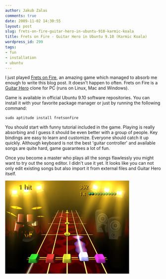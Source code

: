 ```yaml
---
author: Jakub Zalas
comments: true
date: 2009-11-02 14:30:55
layout: post
slug: frets-on-fire-guitar-hero-in-ubuntu-910-karmic-koala
title: Frets on Fire - Guitar Hero in Ubuntu 9.10 (Karmic Koala)
wordpress_id: 299
tags:
- fun
- installation
- ubuntu
---
```


I just played [Frets on Fire](http://fretsonfire.sourceforge.net/), an amazing game which managed to absorb me enough to write this blog post. It doesn't happen to often. Frets on Fire is a [Guitar Hero](http://hub.guitarhero.com/) clone for PC (runs on Linux, Mac and Windows).

Game is available in official Ubuntu 9.10 software repositories. You can install it with your favorite package manager or just by running the following command:

    
    sudo aptitude install fretsonfire


You should start with funny tutorial included in the game. Playing is really absorbing and I guess it should be even better with a group of people. Key bindings are easy to learn and customize. Everyone should catch it up quickly. Although keyboard is not the best 'guitar controller' and available songs are quite hard, game guarantees a lot of fun.

Once you become a master who plays all the songs flawlessly you might want to try out the song editor. I didn't use it yet. It looks like you can not only edit existing songs but also import it from external files and Guitar Hero itself.

<div class="text-center">
    <a href="/uploads/wp/2009/11/frets-on-fire-04.png"><img src="/uploads/wp/2009/11/frets-on-fire-04-400x300.png" title="Frets on Fire" alt="Frets on Fire" class="img-responsive" /></a>
</div>
